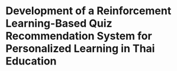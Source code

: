 # Development of a Reinforcement Learning-Based Quiz Recommendation System for Personalized Learning in Thai Education